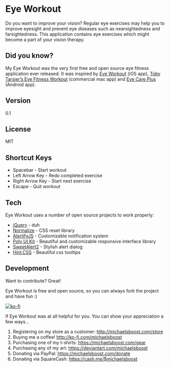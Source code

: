 Eye Workout
===================

Do you want to improve your vision? Regular eye exercises may help you to improve eyesight and prevent eye diseases such as nearsightedness and farsightedness. This application contains eye exercises which might become a part of your vision therapy.

Did you know?
-------------

My Eye Workout was the very first free and open source eye fitness application ever released. It was inspired by [Eye Workout](https://apps.apple.com/us/app/eye-workout/id763029932) (iOS app), [Toby Tarsier’s Eye Fitness Workout](http://www.janessig.com/new-app-toby-tarsiers-eye-fitness-workout/) (commercial mac app) and [Eye Care Plus](https://play.google.com/store/apps/details?id=com.eyeexamtest.eyecareplus&hl=en_US) (Android app).

Version
-------------

0.1

License
-------------

MIT

Shortcut Keys
-------------

* Spacebar - Start workout
* Left Arrow Key - Redo completed exercise
* Right Arrow Key - Start next exercise
* Escape - Quit workout

Tech
-------------

Eye Workout uses a number of open source projects to work properly:

* [jQuery](http://jquery.com/) - duh
* [Normalize](https://github.com/necolas/normalize.css) - CSS reset library
* [AlertifyJS](https://github.com/fabien-d/alertify.js/tree/0.3) - Customizable notification system
* [Poly UI Kit](https://github.com/Guilh/Poly) - Beautiful and customizable responsive interface library
* [SweetAlert2](https://sweetalert2.github.io/) - Stylish alert dialog
* [Hint.CSS](https://kushagra.dev/lab/hint/) - Beautiful css tooltips
  
Development
-------------

Want to contribute? Great!  

Eye Workout is free and open source, so you can always fork the project and have fun :)

[![ko-fi](https://az743702.vo.msecnd.net/cdn/kofi2.png?v=0)](https://ko-fi.com/michaelsboost)

If Eye Workout was at all helpful for you. You can show your appreciation a few ways...

1) Registering on my store as a customer: http://michaelsboost.com/store
2) Buying me a coffee! http://ko-fi.com/michaelsboost
3) Purchasing one of my t-shirts: https://michaelsboost.com/gear
4) Purchasing any of my art: https://deviantart.com/michaelsboost
5) Donating via PayPal: https://michaelsboost.com/donate
6) Donating via SquareCash: https://cash.me/$michaelsboost
